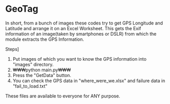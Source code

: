 # GeoTag
In short, from a bunch of images these codes try to get GPS Longitude and Latitude and arrange it on an Excel Worksheet.
This gets the Exif information of an image(taken by smartphones or DSLR) from which the module extracts the GPS Information.

Steps]
1. Put images of which you want to know the GPS information into "images" directory.
2. ₩₩₩python main.py₩₩₩
3. Press the "GetData" button.
4. You can check the GPS data in "where_were_we.xlsx" and failure data in "fail_to_load.txt"

These files are available to everyone for ANY purpose.
